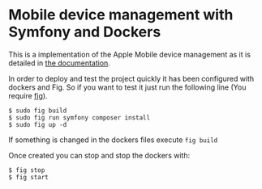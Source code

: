 Mobile device management with Symfony and Dockers
=================================================

This is a implementation of the Apple Mobile device management as it is detailed in [the documentation][1].

In order to deploy and test the project quickly it has been configured with dockers and Fig. So if you want to test it
just run the following line (You require [fig][2]).

    $ sudo fig build
    $ sudo fig run symfony composer install
    $ sudo fig up -d


If something is changed in the dockers files execute `fig build`

Once created you can stop and stop the dockers with:

    $ fig stop
    $ fig start


[1]:  https://developer.apple.com/library/ios/documentation/NetworkingInternet/Conceptual/iPhoneOTAConfiguration/iPhoneOTAConfiguration.pdf
[2]:  http://www.fig.sh/
